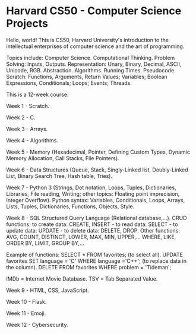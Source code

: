 # Harvard CS50 - Computer Science Projects
Hello, world! This is CS50, Harvard University's introduction to the intellectual enterprises of computer science and the art of programming.

Topics include: Computer Science. Computational Thinking. Problem Solving: Inputs, Outputs. Representation: Unary, Binary, Decimal, ASCII, Unicode, RGB. Abstraction. Algorithms. Running Times. Pseudocode. Scratch: Functions, Arguments, Return Values; Variables; Boolean Expressions, Conditionals; Loops; Events; Threads.

This is a 12-week course:

Week 1 - Scratch.

Week 2 - C.

Week 3 - Arrays.

Week 4 - Algorithms.

Week 5 - Memory (Hexadecimal, Pointer, Defining Custom Types, Dynamic Memory Allocation, Call Stacks, File Pointers).

Week 6 - Data Structures (Queue, Stack, Singly-Linked list, Doubly-Linked List, Binary Search Tree, Hash table, Tries).

Week 7 - Python 3 (Strings, Dot notation, Loops, Tuples, Dictionaries, Libraries, File reading, Writing; other topics: Floating point imprecision, Integer Overflow).
Python syntax: Variables, Conditionals, Loops, Arrays, Lists, Tuples, Dictionaries, Functions, Objects, Style.

Week 8 - SQL Structured Query Language (Relational database,...).
CRUD functions: 
        to create data: CREATE, INSERT
      - to read data: SELECT
      - to update data: UPDATE
      - to delete data: DELETE, DROP.
 Other functions: AVG, COUNT, DISTINCT, LOWER, MAX, MIN, UPPER,...
WHERE, LIKE, ORDER BY, LIMIT, GROUP BY,...

Example of functions:
SELECT * FROM favorites;  (to select all).
UPDATE favorites SET language = 'C' WHERE language ='C++';  (to replace data in the column).
DELETE FROM favorites WHERE problem = 'Tideman';

IMDb = Internet Movie Database.
TSV = Tab Separated Value.

Week 9 - HTML, CSS, JavaScript.

Week 10 - Flask.

Week 11 - Emoji.

Week 12 - Cybersecurity.


